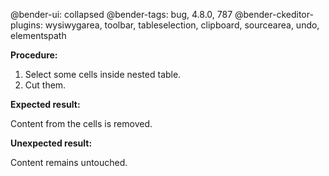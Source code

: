 @bender-ui: collapsed
@bender-tags: bug, 4.8.0, 787
@bender-ckeditor-plugins: wysiwygarea, toolbar, tableselection, clipboard, sourcearea, undo, elementspath

**Procedure:**

1. Select some cells inside nested table.
2. Cut them.

**Expected result:**

Content from the cells is removed.

**Unexpected result:**

Content remains untouched.
